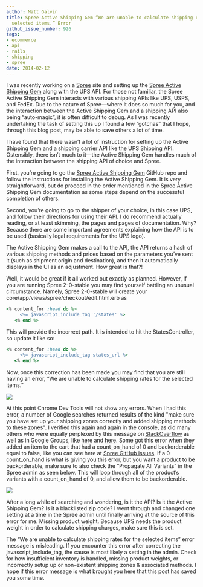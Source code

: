 ```yaml
---
author: Matt Galvin
title: Spree Active Shipping Gem “We are unable to calculate shipping rates for the
  selected items.” Error
github_issue_number: 926
tags:
- ecommerce
- api
- rails
- shipping
- spree
date: 2014-02-12
---
```


I was recently working on a [Spree](http://spreecommerce.org/) site and setting up the [Spree Active Shipping Gem](https://github.com/spree/spree_active_shipping) along with the UPS API. For those not familiar, the Spree Active Shipping Gem interacts with various shipping APIs like UPS, USPS, and FedEx. Due to the nature of Spree—​where it does so much for you, and the interaction between the Active Shipping Gem and a shipping API also being “auto-magic”, it is often difficult to debug. As I was recently undertaking the task of setting this up I found a few “gotchas” that I hope, through this blog post, may be able to save others a lot of time.

I have found that there wasn’t a lot of instruction for setting up the Active Shipping Gem and a shipping carrier API like the UPS Shipping API. Ostensibly, there isn’t much to it—​the Active Shipping Gem handles much of the interaction between the shipping API of choice and Spree.

First, you’re going to go the [Spree Active Shipping Gem](https://github.com/spree/spree_active_shipping) GitHub repo and follow the instructions for installing the Active Shipping Gem. It is very straightforward, but do proceed in the order mentioned in the Spree Active Shipping Gem documentation as some steps depend on the successful completion of others.

Second, you’re going to go to the shipper of your choice, in this case UPS, and follow their directions for using their [API](https://web.archive.org/web/20160101071458/http://www.ups.com/content/us/en/bussol/browse/cat/developer_kit.html). I do recommend actually reading, or at least skimming, the pages and pages of documentation. Why? Because there are some important agreements explaining how the API is to be used (basically legal requirements for the UPS logo).

The Active Shipping Gem makes a call to the API, the API returns a hash of various shipping methods and prices based on the parameters you’ve sent it (such as shipment origin and destination), and then it automatically displays in the UI as an adjustment. How great is that?!

Well, it would be great if it all worked out exactly as planned. However, if you are running Spree 2-0-stable you may find yourself battling an unusual circumstance. Namely, Spree 2-0-stable will create your core/app/views/spree/checkout/edit.html.erb as

```ruby
<% content_for :head do %>
     <%= javascript_include_tag '/states' %>
   <% end %>
```

This will provide the incorrect path. It is intended to hit the StatesController, so update it like so:

```ruby
<% content_for :head do %>
     <%= javascript_include_tag states_url %>
   <% end %>
```

Now, once this correction has been made you may find that you are still having an error, “We are unable to calculate shipping rates for the selected items.”

<a href="/blog/2014/02/spree-active-shipping-gem-we-are-unable/image-0.png" imageanchor="1"><img border="0" src="/blog/2014/02/spree-active-shipping-gem-we-are-unable/image-0.png"/></a>

At this point Chrome Dev Tools will not show any errors. When I had this error, a number of Google searches returned results of the kind "make sure you have set up your shipping zones correctly and added shipping methods to these zones". I verified this again and again in the console, as did many others who were equally perplexed by this message on [StackOverflow](http://stackoverflow.com/questions/18277367/spree-commerce-error-on-checkout-we-are-unable-to-ship-the-selected-items-to-y) as well as in Google Groups, like [here](https://groups.google.com/forum/#!msg/spree-user/aCJz5iNemfo/3v4uJ8hPBVsJ) and [here](https://groups.google.com/forum/#!topic/spree-user/aCJz5iNemfo). Some got this error when they added an item to the cart that had a count_on_hand of 0 and backorderable equal to false, like you can see here at [Spree GitHub issues](https://github.com/spree/spree/issues/3521). If a 0 count_on_hand is what is giving you this error, but you want a product to be backorderable, make sure to also check the “Propagate All Variants” in the Spree admin as seen below. This will loop through all of the product’s variants with a count_on_hand of 0, and allow them to be backorderable.

<a href="/blog/2014/02/spree-active-shipping-gem-we-are-unable/image-1-big.png" imageanchor="1"><img border="0" src="/blog/2014/02/spree-active-shipping-gem-we-are-unable/image-1.png"/></a>

After a long while of searching and wondering, is it the API? Is it the Active Shipping Gem? Is it a blacklisted zip code? I went through and changed one setting at a time in the Spree admin until finally arriving at the source of this error for me. Missing product weight. Because UPS needs the product weight in order to calculate shipping charges, make sure this is set.

The “We are unable to calculate shipping rates for the selected items” error message is misleading. If you encounter this error after correcting the javascript_include_tag, the cause is most likely a setting in the admin. Check for how insufficient inventory is handled, missing product weights, or incorrectly setup up or non-existent shipping zones & associated methods. I hope if this error message is what brought you here that this post has saved you some time.
